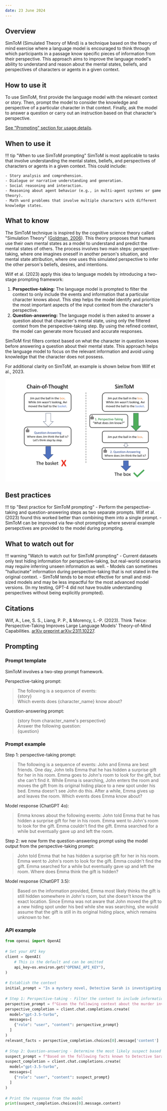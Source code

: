 ```yaml
---
date: 23 June 2024
---
```


## Overview
SimToM (Simulated Theory of Mind) is a technique based on the theory of mind exercise where a language model is encouraged to think through which participants in a passage know specific pieces of information from their perspective. This approach aims to improve the language model's ability to understand and reason about the mental states, beliefs, and perspectives of characters or agents in a given context.

## How to use it
To use SimToM, first provide the language model with the relevant context or story. Then, prompt the model to consider the knowledge and perspective of a particular character in that context. Finally, ask the model to answer a question or carry out an instruction based on that character's perspective.

[See "Prompting" section for usage details](#prompting).

## When to use it
!!! tip "When to use SimToM prompting"
    SimToM is most applicable to tasks that involve understanding the mental states, beliefs, and perspectives of characters or agents in a given context. This could include:

    - Story analysis and comprehension.
    - Dialogue or narrative understanding and generation.
    - Social reasoning and interaction.
    - Reasoning about agent behavior (e.g., in multi-agent systems or game theory).
    - Math word problems that involve multiple characters with different knowledge states.

## What to know
The SimToM technique is inspired by the cognitive science theory called "Simulation Theory" ([Goldman, 2006](https://academic.oup.com/book/7488)). This theory proposes that humans use their own mental states as a model to understand and predict the mental states of others. The process involves two main steps: perspective-taking, where one imagines oneself in another person's situation, and mental state attribution, where one uses this simulated perspective to infer the other person's beliefs, desires, and intentions.

Wilf et al. (2023) apply this idea to language models by introducing a two-stage prompting framework:

1. **Perspective-taking:** The language model is prompted to filter the context to only include the events and information that a particular character knows about. This step helps the model identify and prioritize the most important aspects of the input context from the character's perspective.
2. **Question-answering:** The language model is then asked to answer a question about that character's mental state, using only the filtered context from the perspective-taking step. By using the refined context, the model can generate more focused and accurate responses.

SimToM first filters context based on what the character in question knows before answering a question about their mental state. This approach helps the language model to focus on the relevant information and avoid using knowledge that the character does not possess.

For additional clarity on SimToM, an example is shown below from Wilf et al., 2023.

![An image of a SimToM prompt example](../../images/zero_shot/simtom.png)

## Best practices
!!! tip "Best practice for SimToM prompting"
    - Perform the perspective-taking and question-answering steps as two separate prompts. Wilf et al. (2023) found this worked better than combining them into a single prompt.
    - SimToM can be improved via few-shot prompting where several example persepctives are provided to the model during prompting.

## What to watch out for
!!! warning "Watch to watch out for SimToM prompting"
    - Current datasets only test hiding information for perspective-taking, but real-world scenarios may require inferring unseen information as well.
    - Models can sometimes "hallucinate" information during perspective-taking that is not stated in the original context.
    - SimToM tends to be most effective for small and mid-sized models and may be less impactful for the most advanced model versions. (In my testing, GPT-4 did not have trouble understanding perspectives without being explicitly prompted).

## Citations
Wilf, A., Lee, S. S., Liang, P. P., & Morency, L.-P. (2023). Think Twice: Perspective-Taking Improves Large Language Models' Theory-of-Mind Capabilities. [arXiv preprint arXiv:2311.10227](https://arxiv.org/abs/2311.10227).

## Prompting
### Prompt template
SimToM involves a two-step prompt framework.

Perspective-taking prompt:
> The following is a sequence of events: <br>
> {story} <br>
> Which events does {character_name} know about?

Question-answering prompt:
> {story from character_name's perspective} <br>
> Answer the following question: <br>
> {question} <br>

### Prompt example
Step 1: perspective-taking prompt:
> The following is a sequence of events: John and Emma are best friends. One day, John tells Emma that he has hidden a surprise gift for her in his room. Emma goes to John's room to look for the gift, but she can't find it. While Emma is searching, John enters the room and moves the gift from its original hiding place to a new spot under his bed. Emma doesn't see John do this. After a while, Emma gives up and leaves the room. Which events does Emma know about?

Model response (ChatGPT 4o):
> Emma knows about the following events: John told Emma that he has hidden a surprise gift for her in his room. Emma went to John's room to look for the gift. Emma couldn't find the gift. Emma searched for a while but eventually gave up and left the room.

Step 2: we now form the question-answering prompt using the model output from the perspective-taking prompt:
> John told Emma that he has hidden a surprise gift for her in his room. Emma went to John's room to look for the gift. Emma couldn't find the gift. Emma searched for a while but eventually gave up and left the room.
> Where does Emma think the gift is hidden?

Model response (ChatGPT 3.5):
> Based on the information provided, Emma most likely thinks the gift is still hidden somewhere in John's room, but she doesn't know the exact location. Since Emma was not aware that John moved the gift to a new hiding spot under his bed while she was searching, she would assume that the gift is still in its original hiding place, which remains unknown to her.

### API example
```python
from openai import OpenAI

# Set your API key
client = OpenAI(
    # This is the default and can be omitted
    api_key=os.environ.get("OPENAI_API_KEY"),
)

# Establish the context
initial_prompt = "In a mystery novel, Detective Sarah is investigating a murder at a mansion. The victim, Mr. Thompson, was found dead in his study. Sarah interviews the butler, James, who mentions that he saw the gardener, Mike, arguing with Mr. Thompson the day before the murder. Later, Sarah discovers that Mr. Thompson's will was recently changed, leaving most of his estate to his secretary, Lisa."

# Step 1: Perspective-taking - Filter the context to include information known to Detective Sarah
perspective_prompt = f"Given the following context about the murder investigation, identify the key facts that Detective Sarah knows: {context}"
perspective_completion = client.chat.completions.create(
  model="gpt-3.5-turbo",
  messages=[
    {"role": "user", "content": perspective_prompt}
  ]
)
relevant_facts = perspective_completion.choices[0].message['content']

# Step 2: Question-answering - Determine the most likely suspect based on Detective Sarah's knowledge
suspect_prompt = f"Based on the following facts known to Detective Sarah, who does she most likely suspect of murdering Mr. Thompson and why? {relevant_facts}"
suspect_completion = client.chat.completions.create(
  model="gpt-3.5-turbo",
  messages=[
    {"role": "user", "content": suspect_prompt}
  ]
)

# Print the response from the model
print(suspect_completion.choices[0].message.content)
```